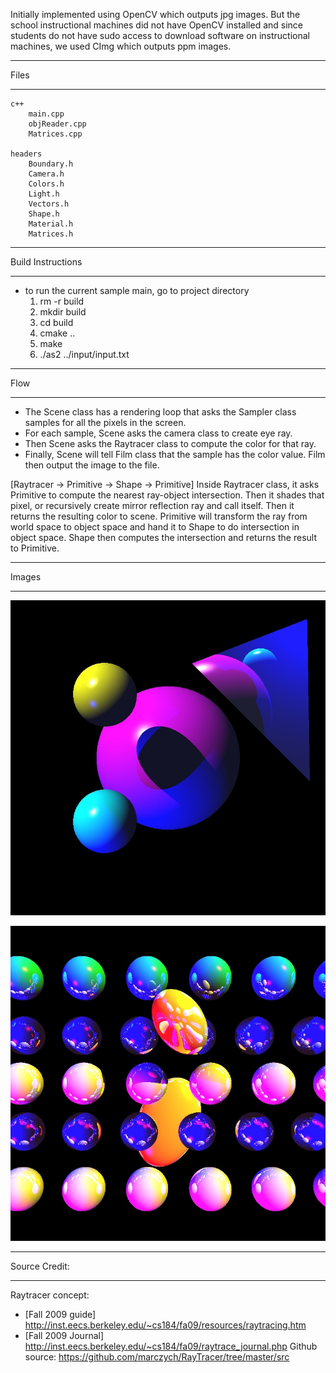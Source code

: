 
Initially implemented using OpenCV which outputs jpg images. But the school instructional machines did not have OpenCV installed and since students do not have sudo access to download software on instructional machines, we used CImg which outputs ppm images.


****************************************************
Files
****************************************************
    c++
        main.cpp
        objReader.cpp
        Matrices.cpp
        
    headers
        Boundary.h
        Camera.h
        Colors.h
        Light.h
        Vectors.h
        Shape.h
        Material.h
        Matrices.h

****************************************************
Build Instructions
****************************************************
- to run the current sample main, go to project directory
	1) rm -r build
	2) mkdir build
	3) cd build
	4) cmake ..
	5) make 
	6) ./as2 ../input/input.txt


****************************************************
 Flow
****************************************************
- The Scene class has a rendering loop that asks the Sampler class samples for all the pixels in the screen.
- For each sample, Scene asks the camera class to create eye ray. 
- Then Scene asks the Raytracer class to compute the color for that ray.
- Finally, Scene will tell Film class that the sample has the color value. Film then output the image to the file.

[Raytracer -> Primitive -> Shape -> Primitive]
Inside Raytracer class, it asks Primitive to compute the nearest ray-object intersection. Then it shades that pixel, or recursively create mirror reflection ray and call itself.
Then it returns the resulting color to scene. Primitive will transform the ray from world space to object space and hand it to Shape to do intersection in object space.
Shape then computes the intersection and returns the result to Primitive.

****************************************************
Images
****************************************************
![alt text][reflection]

[reflection]: https://github.com/dkoh12/graphics/blob/master/ray%20tracer/output/input1_output.jpg "Reflection"

![alt text][spheres]

[spheres]: https://github.com/dkoh12/graphics/blob/master/ray%20tracer/output/lineuptest_output.jpg "Line Up Test"

****************************************************
 Source Credit: 
****************************************************
Raytracer concept:
- [Fall 2009 guide] 
	http://inst.eecs.berkeley.edu/~cs184/fa09/resources/raytracing.htm
- [Fall 2009 Journal]
	http://inst.eecs.berkeley.edu/~cs184/fa09/raytrace_journal.php
Github source:
https://github.com/marczych/RayTracer/tree/master/src
